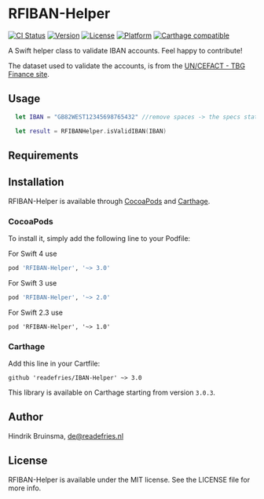 # RFIBAN-Helper

[![CI Status](http://img.shields.io/travis/readefries/IBAN-Helper.svg?style=flat)](https://travis-ci.org/readefries/IBAN-Helper)
[![Version](https://img.shields.io/cocoapods/v/RFIBAN-Helper.svg?style=flat)](http://cocoapods.org/pods/RFIBAN-Helper)
[![License](https://img.shields.io/cocoapods/l/RFIBAN-Helper.svg?style=flat)](http://cocoapods.org/pods/RFIBAN-Helper)
[![Platform](https://img.shields.io/cocoapods/p/RFIBAN-Helper.svg?style=flat)](http://cocoapods.org/pods/RFIBAN-Helper)
[![Carthage compatible](https://img.shields.io/badge/Carthage-compatible-4BC51D.svg?style=flat)](https://github.com/Carthage/Carthage)


A Swift helper class to validate IBAN accounts.
Feel happy to contribute!

The dataset used to validate the accounts, is from the [UN/CEFACT - TBG Finance site](http://www.tbg5-finance.org/).

## Usage

```Swift
  let IBAN = "GB82WEST12345698765432" //remove spaces -> the specs state IBAN should never be stored with spaces

  let result = RFIBANHelper.isValidIBAN(IBAN)

```



## Requirements

## Installation

RFIBAN-Helper is available through [CocoaPods](http://cocoapods.org) and [Carthage](https://github.com/Carthage/Carthage). 

### CocoaPods
To install it, simply add the following line to your Podfile:

For Swift 4 use
```ruby
pod 'RFIBAN-Helper', '~> 3.0'
```

For Swift 3 use
```ruby
pod 'RFIBAN-Helper', '~> 2.0'
```

For Swift 2.3 use
```
pod 'RFIBAN-Helper', '~> 1.0'
```

### Carthage

Add this line in your Cartfile:

```
github 'readefries/IBAN-Helper' ~> 3.0
```

This library is available on Carthage starting from version `3.0.3`.

## Author

Hindrik Bruinsma, de@readefries.nl

## License

RFIBAN-Helper is available under the MIT license. See the LICENSE file for more info.
